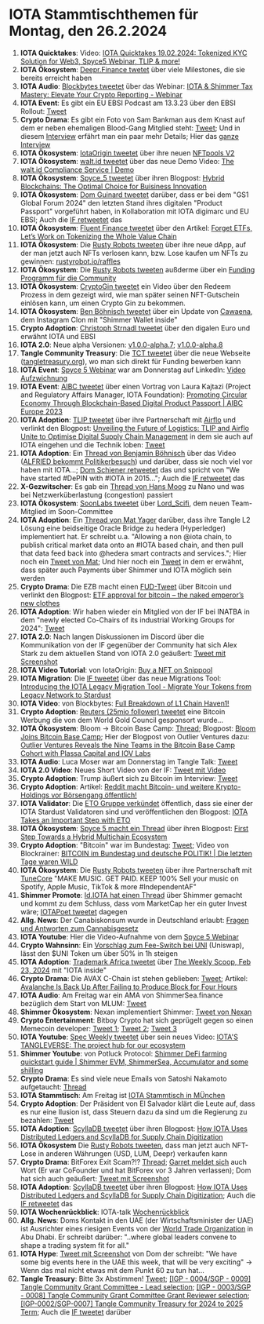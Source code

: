 # IOTA Stammtischthemen für Montag, den 26.2.2024

1. **IOTA Quicktakes**: Video: [IOTA Quicktakes 19.02.2024: Tokenized KYC Solution for Web3, Spyce5 Webinar, TLIP & more!](https://www.youtube.com/watch?v=TvAIRRjJ50w)
2. **IOTA Ökosystem**: [Deepr.Finance twetet](https://x.com/DeeprFinance/status/1759597621436424203?s=20) über viele Milestones, die sie bereits erreicht haben
3. **IOTA Audio**: [Blockbytes tweetet](https://x.com/blockpit_io/status/1759673105826353286?s=20) über das Webinar: [IOTA & Shimmer Tax Mastery: Elevate Your Crypto Reporting - Webinar](https://www.youtube.com/watch?v=NDn10zUvllQ&t=1s)
4. **IOTA Event**: Es gibt ein EU EBSI Podcast am 13.3.23 über den EBSI Rollout: [Tweet](https://x.com/validvent/status/1759863829373047240?s=20)
5. **Crypto Drama**: Es gibt ein Foto von Sam Bankman aus dem Knast auf dem er neben ehemaligen Blood-Gang Mitglied steht: [Tweet](https://x.com/TiffanyFong_/status/1759766268385935564?s=20); Und in diesem [Interview](https://x.com/TiffanyFong_/status/1759771479645020571?s=20) erfährt man ein paar mehr Details; Hier das [ganze Interview](https://x.com/TiffanyFong_/status/1761875819184750840?s=20)
6. **IOTA Ökosystem**: [IotaOrigin tweetet](https://x.com/origin_iota/status/1759902013695906200?s=20) über ihre neuen [NFTpools V2](https://www.snippool.xyz/Collections)
7. **IOTA Ökosystem**: [walt.id tweetet](https://x.com/walt_id/status/1759894598065811767?s=20) über das neue Demo Video: [The walt.id Compliance Service | Demo](https://www.youtube.com/watch?v=NU-NeR0Tymg)
8. **IOTA Ökosystem**: [Spyce_5 tweetet](https://x.com/SPYCE_5/status/1759903150817911122?s=20) über ihren Blogpost: [Hybrid Blockchains: The Optimal Choice for Buisiness Innovation](https://spyce5.com/appchains/hybrid-blockchains-the-optimal-choice-for-business-innovation/)
9. **IOTA Ökosystem**: [Dom Guinard tweetet](https://x.com/domguinard/status/1759926289245368453?s=20) darüber, dass er bei dem "GS1 Global Forum 2024" den letzten Stand ihres digitalen "Product Passport" vorgeführt haben, in Kollaboration mit IOTA digimarc und EU EBSI; Auch die [IF retweetet](https://x.com/iota/status/1759938317578011054?s=20) das
10. **IOTA Ökosystem**: [Fluent Finance tweetet](https://x.com/Fluentinfra/status/1759925116425879613?s=20) über den Artikel: [Forget ETFs, Let’s Work on Tokenizing the Whole Value Chain](https://www.coindesk.com/business/2024/02/07/forget-etfs-lets-work-on-tokenizing-the-whole-value-chain/?utm_medium=social&utm_campaign=coindesk_main&utm_source=twitter&utm_content=editorial&utm_term=organic)
11. **IOTA Ökosystem**: Die [Rusty Robots tweeten](https://x.com/RustyRobotCC/status/1760033159750852706?s=20) über ihre neue dApp, auf der man jetzt auch NFTs verlosen kann, bzw. Lose kaufen um NFTs zu gewinnen: [rustyrobot.io/raffles](https://www.rustyrobot.io/raffles)
12. **IOTA Ökosystem**: Die [Rusty Robots tweeten](https://x.com/RustyRobotCC/status/1760249440974115063?s=20) außderme über ein [Funding Programm für die Community](https://docs.rustyrobot.io/rust-token/ecosystem-fund/built-by-bots)
13. **IOTA Ökosystem**: [CryptoGin tweetet](https://x.com/Crypto_Gin21/status/1760044377785983301?s=20) ein Video über den Redeem Prozess in dem gezeigt wird, wie man später seinen NFT-Gutschein einlösen kann, um einen Crypto Gin zu bekommen.
14. **IOTA Ökosystem**: [Ben Böhnisch tweetet](https://x.com/BenBoenisch/status/1760063554999185874?s=20) über ein Update von [Cawaena](https://cawaena.com/#/main/home), dem Instagram Clon mit "Shimmer Wallet inside"
15. **Crypto Adoption**: [Christoph Strnadl tweetet](https://x.com/archimate/status/1760072413792874983?s=20) über den digalen Euro und erwähnt IOTA und EBSI
16. **IOTA 2.0**: Neue alpha Versionen: [v1.0.0-alpha.7](https://github.com/iotaledger/iota-core/releases/tag/v1.0.0-alpha.7); [v1.0.0-alpha.8](https://github.com/iotaledger/iota-core/releases/tag/v1.0.0-alpha.8)
17. **Tangle Community Treasury**: Die [TCT tweetet](https://x.com/TangleTreasury/status/1760325230797394060?s=20) über die neue Webseite ([tangletreasury.org](https://www.tangletreasury.org/)), wo man sich direkt für Funding bewerben kann
18. **IOTA Event**: [Spyce 5 Webinar](https://x.com/SPYCE_5/status/1757447085677253099?s=20) war am Donnerstag auf LinkedIn: [Video Aufzwichnung](https://www.linkedin.com/events/7163148522148581376/comments/)
19. **IOTA Event**: [AIBC tweetet](https://x.com/AIBC_World/status/1760318460779774181?s=20) über einen Vortrag von Laura Kajtazi (Project and Regulatory Affairs Manager, IOTA Foundation): [Promoting Circular Economy Through Blockchain-Based Digital Product Passport | AIBC Europe 2023](https://www.youtube.com/watch?v=W9VlnjAjvR0)
20. **IOTA Adoption**: [TLIP tweetet](https://x.com/TLIP_io/status/1760338150835032487?s=20) über ihre Partnerschaft mit [Airflo](https://airflo.nl/) und verlinkt den Blogpost: [Unveiling the Future of Logistics: TLIP and Airflo Unite to Optimise Digital Supply Chain Management](https://medium.com/@tlip.io/unveiling-the-future-of-logistics-tlip-and-airflo-unite-to-optimise-digital-supply-chain-b48505982c64) in dem sie auch auf IOTA eingehen und die Technik loben: [Tweet](https://x.com/Vrom14286662/status/1760377818578338245?s=20)
21. **IOTA Adoption**: Ein [Thread von Benjamin Böhnisch](https://x.com/BenBoenisch/status/1760375433009258922?s=20) über das Video ([ALFRIED bekommt Politikerbesuch](https://www.youtube.com/watch?v=K8HJmoG2isA)) und darüber, dass sie noch viel vor haben mit IOTA...; [Dom Schiener retweetet](https://x.com/DomSchiener/status/1760543783404360059?s=20) das und spricht von "We have started #DePIN with #IOTA in 2015..."; Auch die [IF retweetet](https://x.com/iota/status/1760558954403229744?s=20) das
22. **X-Gezwitscher**: Es gab ein [Thread von Hans Moog](https://x.com/hus_qy/status/1760121636483743949?s=20) zu Nano und was bei Netzwerküberlastung (congestion) passiert
23. **IOTA Ökosystem**: [SoonLabs tweetet](https://x.com/soon_labs/status/1760549053589565563?s=20) über [Lord_Scifi](https://twitter.com/Lord_SciFi), dem neuen Team-Mitglied im Soon-Committee
24. **IOTA Adoption**: Ein [Thread von Mat Yager](https://x.com/Mat_Yarger/status/1760465223805268209?s=20) darüber, dass ihre Tangle L2 Lösung eine beidseitige Oracle Bridge zu hedera (Hyperledger) implementiert hat. Er schreibt u.a. "Allowing a non @iota chain, to publish critical market data onto an #IOTA based chain, and then pull that data feed back into @hedera smart contracts and services."; Hier noch ein [Tweet von Mat](https://x.com/Mat_Yarger/status/1760660873318707580?s=20); Und hier noch ein [Tweet](https://x.com/Mat_Yarger/status/1760663148472734026?s=20) in dem er erwähnt, dass später auch Payments über Shimmer und IOTA möglich sein werden
25. **Crypto Drama**: Die EZB macht einen [FUD-Tweet](https://x.com/ecb/status/1760580254920212640?s=20) über Bitcoin und verlinkt den Blogpost: [ETF approval for bitcoin – the naked emperor’s new clothes](https://www.ecb.europa.eu/press/blog/date/2024/html/ecb.blog20240222~0929f86e23.en.html)
26. **IOTA Adoption**: Wir haben wieder ein Mitglied von der IF bei INATBA in dem "newly elected Co-Chairs of its industrial Working Groups for 2024": [Tweet](https://x.com/INATBA_org/status/1760639646155804883?s=20)
27. **IOTA 2.0**: Nach langen Diskussionen im Discord über die Kommunikation von der IF gegenüber der Community hat sich Alex Stark zu dem aktuellen Stand von IOTA 2.0 geäußert: [Tweet mit Screenshot](https://x.com/Vrom14286662/status/1760623617719836769?s=20)
28. **IOTA Video Tutorial**: von IotaOrigin: [Buy a NFT on Snippool](https://www.youtube.com/watch?v=kX0cakBEa1Y)
29. **IOTA Migration**: Die [IF tweetet](https://x.com/iota/status/1760665758542029149?s=20) über das neue Migrations Tool: [Introducing the IOTA Legacy Migration Tool - Migrate Your Tokens from Legacy Network to Stardust](https://blog.iota.org/iota-legacy-migration-tool/)
30. **IOTA Video**: von Blockbytes: [Full Breakdown of L1 Chain Haven1!](https://twitter.com/i/broadcasts/1ynKOyzRZekJR)
31. **Crypto Adoption**: [Reuters (25mio follower) tweetet](https://x.com/Reuters/status/1757845939543216225?s=20) eine Bitcoin Werbung die von dem World Gold Council gesponsort wurde...
32. **IOTA Ökosystem**: Bloom -> Bitcoin Base Camp: [Thread](https://x.com/bloomwalletio/status/1760696954168700937?s=20); Blogpost: [Bloom Joins Bitcoin Base Camp](https://medium.com/bloom-wallet/bloom-joins-bitcoin-base-camp-ce9cad25cbb4); Hier der Blogpost von Outlier Ventures dazu: [Outlier Ventures Reveals the Nine Teams in the Bitcoin Base Camp Cohort with Plassa Capital and IOV Labs](https://outlierventures.io/article/outlier-ventures-reveals-the-nine-teams-in-the-bitcoin-base-camp-cohort-with-plassa-capital-and-iov-labs/)
33. **IOTA Audio**: Luca Moser war am Donnerstag im Tangle Talk: [Tweet](https://x.com/tangle_talk/status/1760692762012176522?s=20)
34. **IOTA 2.0 Video**: Neues Short Video von der IF: [Tweet mit Video](https://x.com/iota/status/1760711269726749170?s=20)
35. **Crypto Adoption**: Trump äußert sich zu Bitcoin im Interview: [Tweet](https://x.com/CryptoTea_/status/1760855542241587473?s=20)
36. **Crypto Adoption**: Artikel: [Reddit macht Bitcoin- und weitere Krypto-Holdings vor Börsengang öffentlich!](https://www.blocktrainer.de/reddit-macht-bitcoin-krypto-holdings-oeffentlich/)
37. **IOTA Validator**: Die [ETO Gruppe verkündet](https://x.com/EtoGruppe/status/1760984249057083652?s=20) öffentlich, dass sie einer der IOTA Stardust Validatoren sind und veröffentlichen den Blogpost: [IOTA Takes an Important Step with ETO](https://www.etogruppe.com/en/news/eto-news/iota-takes-an-important-step-with-eto.html)
38. **IOTA Ökosystem**: [Spyce 5 macht ein Thread](https://x.com/SPYCE_5/status/1760990484229390376?s=20) über ihren Blogpost: [First Step Towards a Hybrid Multichain Ecosystem](https://x.com/SPYCE_5/status/1760990484229390376?s=20)
39. **Crypto Adoption**: "Bitcoin" war im Bundestag: [Tweet](https://x.com/JoanaCotar/status/1760983830347776127?s=20); Video von Blockrainer: [BITCOIN im Bundestag und deutsche POLITIK! | Die letzten Tage waren WILD](https://www.youtube.com/watch?v=1fg6bJ5hDBw)
40. **IOTA Ökosystem**: Die [Rusty Robots tweeten](https://x.com/RustyRobotCC/status/1761019797834256614?s=20) über ihre Partnerschaft mit [TuneCore](https://twitter.com/TuneCore) "MAKE MUSIC. GET PAID. KEEP 100% Sell your music on Spotify, Apple Music, TikTok & more #IndependentAF"
41. **Shimmer Promote**: [Id.IOTA hat einen Thread](https://x.com/id_iota/status/1761038557458661590?s=20) über Shimmer gemacht und kommt zu dem Schluss, dass vom MarketCap her ein guter Invest wäre; [IOTAPoet tweetet](https://x.com/IotaPoet/status/1761056287687618933?s=20) dagegen
42. **Allg. News**: Der Canabiskonsum wurde in Deutschland erlaubt: [Fragen und Antworten zum Cannabisgesetz](https://www.bundesgesundheitsministerium.de/themen/cannabis/faq-cannabisgesetz)
43. **IOTA Youtube**: Hier die Video-Aufnahme von dem [Spyce 5 Webinar](https://www.youtube.com/watch?v=vMfwRdizwl0)
44. **Crypto Wahnsinn**: Ein [Vorschlag zum Fee-Switch bei UNI](https://x.com/eek637/status/1761029351263318151?s=20) (Uniswap), lässt den $UNI Token um über 50% in 1h steigen
45. **IOTA Adoption**: [Trademark Africa tweetet](https://x.com/TradeMarkAfrica/status/1761019710542393374?s=20) über [The Weekly Scoop, Feb 23, 2024](https://mailchi.mp/trademarkafrica.com/strides-towards-one-africa-market-the-weekly-scoop-359384) mit "IOTA inside"
46. **Crypto Drama**: Die AVAX C-Chain ist stehen geblieben: [Tweet](https://x.com/Cointelegraph/status/1761005428744318985?s=20); Artikel: [Avalanche Is Back Up After Failing to Produce Block for Four Hours](https://www.coindesk.com/business/2024/02/23/avalanche-suffers-outage-fails-to-produce-block-for-almost-two-hours/)
47. **IOTA Audio**: Am Freitag war ein AMA von ShimmerSea.finance bezüglich dem Start von MLUM: [Tweet](https://x.com/ShimmerSeaDEX/status/1761103632009658815?s=20)
48. **Shimmer Ökosystem**: Nexan implementiert Shimmer: [Tweet von Nexan](https://x.com/nexancoin/status/1761040349122994293?s=20)
49. **Crypto Entertainment**: Bitboy Crypto hat sich geprügelt gegen so einen Memecoin developer: [Tweet 1](https://x.com/MacMallyMMA/status/1761255660199534817?s=20); [Tweet 2](https://x.com/3orovik/status/1761254613917831335?s=20); [Tweet 3](https://x.com/mcshane_writes/status/1761264353834062086?s=20)
50. **IOTA Youtube**: [Spec Weekly tweetet](https://x.com/SpecWeekly/status/1761309013587734942?s=20) über sein neues Video: [IOTA'S TANGLEVERSE: The project hub for our ecosystem](https://www.youtube.com/watch?v=1vpycXqeVFI)
51. **Shimmer Youtube**: von Potluck Protocol: [Shimmer DeFi farming quickstart guide | Shimmer EVM, ShimmerSea, Accumulator and some shilling](https://www.youtube.com/watch?v=HsZFhF8yUSQ&t=2s)
52. **Crypto Drama**: Es sind viele neue Emails von Satoshi Nakamoto aufgetaucht: [Thread](https://x.com/adamscochran/status/1761111031928033749?s=20)
53. **IOTA Stammtisch**: Am Freitag ist [IOTA Stammtisch in MÜnchen](https://www.meetup.com/iota-muc/events/299120534/)
54. **Crypto Adoption**: Der Präsident von El Salvador klärt die Leute auf, dass es nur eine Ilusion ist, dass Steuern dazu da sind um die Regierung zu bezahlen: [Tweet](https://x.com/WalkerAmerica/status/1761101033915273542?s=20)
55. **IOTA Adoption**: [ScyllaDB tweetet](https://x.com/ScyllaDB/status/1761170362526556565?s=20) über ihren Blogpost: [How IOTA Uses Distributed Ledgers and ScyllaDB for Supply Chain Digitization](https://www.scylladb.com/2023/02/09/how-iota-uses-distributed-ledgers-and-scylladb-for-supply-chain-digitization/)
56. **IOTA Ökosystem** Die [Rusty Robots tweeten](https://x.com/RustyRobotCC/status/1761419445300322405?s=20), dass man jetzt auch NFT-Lose in anderen Währungen (USD, LUM, Deepr) verkaufen kann
57. **Crypto Drama**: BitForex Exit Scam?!? [Thread](https://x.com/TimsonLabs/status/1761524603157909931?s=20); [Garret meldet sich](https://x.com/GarrettBullish/status/1761698548679315561?s=20) auch Wort (Er war CoFounder und hat BitForex vor 3 Jahren verlassen); Dom hat sich auch geäußert: [Tweet mit Screenshot](https://x.com/IotaPoet/status/1762123461315452951?s=20)
58. **IOTA Adoption**: [ScyllaDB tweetet](https://x.com/ScyllaDB/status/1761170362526556565?s=20) über ihren Blogpost: [How IOTA Uses Distributed Ledgers and ScyllaDB for Supply Chain Digitization](https://t.co/sF2rb49kZK); Auch die [IF retweetet](https://x.com/iota/status/1762003330446893057?s=20) das
59. **IOTA Wochenrückblick**: IOTA-talk [Wochenrückblick](https://www.iota-talk.com/index.php?article/370-wochenr%C3%BCckblick-vom-18-bis-24-februar-2024/)
60. **Allg. News**: Doms Kontakt in den UAE (der Wirtschaftsminister der UAE) ist Ausrichter eines riesigen Events von der [World Trade Organization](https://twitter.com/wto) in Abu Dhabi. Er schreibt darüber: "..where global leaders convene to shape a trading system fit for all."
61. **IOTA Hype**: [Tweet mit Screenshot](https://x.com/moonbaklava/status/1762134362554794353?s=20) von Dom der schreibt: "We have some big events here in the UAE this week, that will be very exciting" -> Wenn das mal nicht etwas mit dem Punkt 60 zu tun hat...
62. **Tangle Treasury**: Bitte 3x Abstimmen! [Tweet](https://x.com/TangleTreasury/status/1762121819991994719?s=20); [[IGP - 0004/SGP - 0009] Tangle Community Grant Committee - Lead selection](https://govern.iota.org/t/igp-0004-sgp-0009-tangle-community-grant-committee-lead-selection/1716);  [[IGP - 0003/SGP - 0008] Tangle Community Grant Committee Grant Reviewer selection](https://govern.iota.org/t/igp-0003-sgp-0008-tangle-community-grant-committee-grant-reviewer-selection/1715); [[IGP-0002/SGP-0007] Tangle Community Treasury for 2024 to 2025 Term](https://govern.iota.org/t/igp-0003-sgp-0008-tangle-community-grant-committee-grant-reviewer-selection/1715); Auch die [IF tweetet](https://x.com/iota/status/1762130405635789241?s=20) darüber
